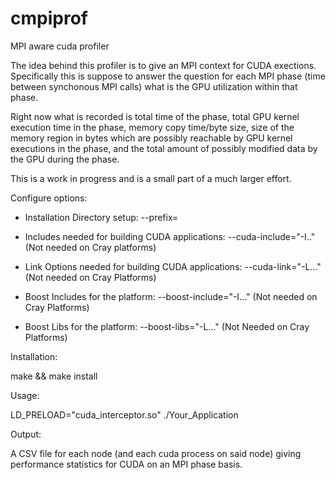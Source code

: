 # cmpiprof
MPI aware cuda profiler

The idea behind this profiler is to give an MPI context for CUDA exections. Specifically this is suppose to answer the question for each MPI phase (time between synchonous MPI calls) what is the GPU utilization within that phase.

Right now what is recorded is total time of the phase, total GPU kernel execution time in the phase, memory copy time/byte size, size of the memory region in bytes which are possibly reachable by GPU kernel executions in the phase, and the total amount of possibly modified data by the GPU during the phase. 

This is a work in progress and is a small part of a much larger effort. 

Configure options:

- Installation Directory setup: --prefix=<install prefix> 

- Includes needed for building CUDA applications: --cuda-include="-I<CUDA INCLUDES>.." (Not needed on Cray platforms)

- Link Options needed for building CUDA applications: --cuda-link="-L<Link Opts>..."  (Not needed on Cray Platforms)

- Boost Includes for the platform: --boost-include="-I<Boost Includes>..." (Not needed on Cray Platforms)

- Boost Libs for the platform: --boost-libs="-L<Boost Libs>..." (Not Needed on Cray Platforms)


Installation:

make && make install

Usage:

LD_PRELOAD="cuda_interceptor.so" ./Your_Application

Output:

A CSV file for each node (and each cuda process on said node) giving performance statistics for CUDA on an MPI phase basis.


